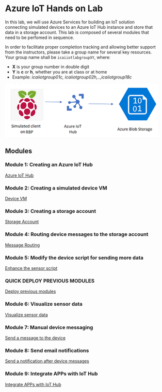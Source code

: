 # Azure IoT Hands on Lab
In this lab, we  will use Azure Services for building an IoT solution connecting simulated devices to an Azure IoT Hub instance and store that data in a storage account.
This lab is composed of several modules that need to be perfomed in sequence.

In order to facilitate proper completion tracking and allowing better support from the instructors, please take a group name for several key resources. <br/>
Your group name shall be `icaiiotlabgroupXY`, where:
* **X** is your group number in double digit 
* **Y** is **c** or **h**, whether you are at class or at home 
* Example: *icaiiotgroup01c, icaiiotgroup02h,..,icaiiotgroup18c*

![Lab diagram](images/Lab.png "Header Image")

## Modules

### Module 1: Creating an Azure IoT Hub
[Azure IoT Hub](iothub/README.md)

### Module 2: Creating a simulated device VM
[Device VM](device/README.md)

### Module 3: Creating a storage account
[Storage Account](storage/README.md)

### Module 4: Routing device messages to the storage account
[Message Routing](routing/README.md)

### Module 5: Modify the device script for sending more data
[Enhance the sensor script](iot-client/README.md)

### QUICK DEPLOY PREVIOUS MODULES
[Deploy previous modules](day1/README.md)

### Module 6: Visualize sensor data
[Visualize sensor data](visualize/README.md)

### Module 7: Manual device messaging
[Send a message to the device](messages/README.md)

### Module 8: Send email notifications
[Send a notification after device messages](notification/README.md)

### Module 9: Integrate APPs with IoT Hub
[Integrate APPs with IoT Hub](client-messages/README.md)

